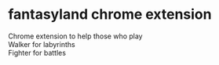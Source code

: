 # fantasyland chrome extension
Chrome extension to help those who play  
Walker for labyrinths  
Fighter for battles  
